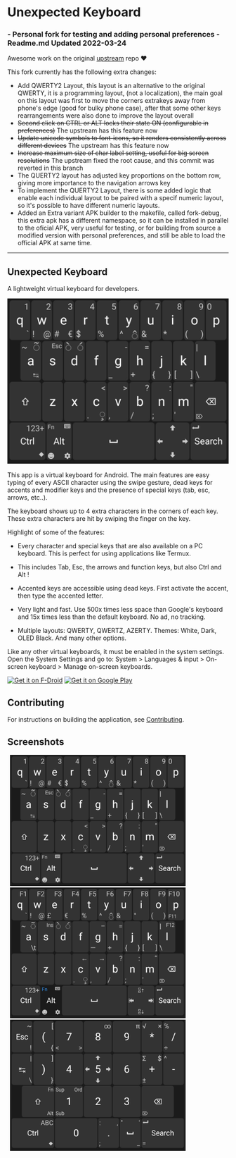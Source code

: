 # Unexpected Keyboard
###  - Personal fork for testing and adding personal preferences -  Readme.md Updated 2022-03-24
Awesome work on the original [upstream](https://github.com/Julow/Unexpected-Keyboard) repo ❤

This fork currently has the following extra changes:
- Add QWERTY2 Layout, this layout is an alternative to the original QWERTY, it is a programming layout, (not a localization), the main goal on this layout was first to move the corners extrakeys away from phone's edge (good for bulky phone case), after that some other keys rearrangements were also done to improve the layout overall
- ~~Second click on CTRL or ALT locks their state ON (configurable in preferences)~~ The upstream has this feature now
- ~~Update unicode symbols to font-icons, so it renders consistently across different devices~~ The upstream has this feature now
- ~~Increase maximum size of char label setting, useful for big screen resolutions~~ The upstream fixed the root cause, and this commit was reverted in this branch
- The QUERTY2 layout has adjusted key proportions on the bottom row, giving more importance to the navigation arrows key
- To implement the QUERTY2 Layout, there is some added logic that enable each individual layout to be paired with a specif numeric layout, so it's possible to have different numeric layouts.
- Added an Extra variant APK builder to the makefile, called fork-debug, this extra apk has a different namespace, so it can be installed in parallel to the oficial APK, very useful for testing, or for building from source a modified version with personal preferences, and still be able to load the official APK at same time.

-----
## Unexpected Keyboard
A lightweight virtual keyboard for developers.

![Unexpected Keyboard](metadata/android/en-US/images/featureGraphic.png)

This app is a virtual keyboard for Android. The main features are easy typing of every ASCII character using the swipe gesture, dead keys for accents and modifier keys and the presence of special keys (tab, esc, arrows, etc..).

The keyboard shows up to 4 extra characters in the corners of each key. These extra characters are hit by swiping the finger on the key.

Highlight of some of the features:

- Every character and special keys that are also available on a PC keyboard. This is perfect for using applications like Termux.

- This includes Tab, Esc, the arrows and function keys, but also Ctrl and Alt !

- Accented keys are accessible using dead keys. First activate the accent, then type the accented letter.

- Very light and fast. Use 500x times less space than Google's keyboard and 15x times less than the default keyboard. No ad, no tracking.

- Multiple layouts: QWERTY, QWERTZ, AZERTY. Themes: White, Dark, OLED Black. And many other options.

Like any other virtual keyboards, it must be enabled in the system settings. Open the System Settings and go to:
System > Languages & input > On-screen keyboard > Manage on-screen keyboards.

[<img src="https://fdroid.gitlab.io/artwork/badge/get-it-on.png"
     alt="Get it on F-Droid"
     height="80">](https://f-droid.org/packages/juloo.keyboard2/)
[<img src="https://play.google.com/intl/en_us/badges/images/generic/en-play-badge.png"
     alt="Get it on Google Play"
     height="80">](https://play.google.com/store/apps/details?id=juloo.keyboard2)

## Contributing

For instructions on building the application, see
[Contributing](CONTRIBUTING.md).

## Screenshots

<img src=metadata/android/en-US/images/featureGraphic.png
alt="Unexpected Keyboard Image"
style="width: 400px;
       margin-left: 6px;
       margin-right: 6px;">
<img src=metadata/android/en-US/images/featureGraphic3.png
alt="Unexpected Keyboard Image"
style="width: 400px;
       margin-left: 6px;
       margin-right: 6px;">
<img src=metadata/android/en-US/images/featureGraphic2.png
alt="Unexpected Keyboard Image"
style="width: 400px;
       margin-left: 6px;
       margin-right: 6px;">
